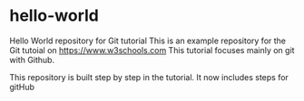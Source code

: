 # hello-world
Hello World repository for Git tutorial
This is an example repository for the Git tutoial on https://www.w3schools.com
This tutorial focuses mainly on git with Github.

This repository is built step by step in the tutorial. 
It now includes steps for gitHub
